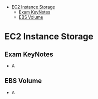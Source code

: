 - [EC2 Instance Storage](#ec2-instance-storage)
  - [Exam KeyNotes](#exam-keynotes)
  - [EBS Volume](#ebs-volume)

# EC2 Instance Storage

## Exam KeyNotes

- A

## EBS Volume

- A
